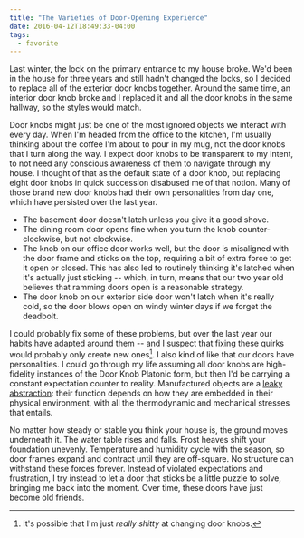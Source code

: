 ```yaml
---
title: "The Varieties of Door-Opening Experience"
date: 2016-04-12T18:49:33-04:00
tags:
  - favorite
---
```


Last winter, the lock on the primary entrance to my house broke. We'd been in the house for three years and still hadn't changed the locks, so I decided to replace all of the exterior door knobs together. Around the same time, an interior door knob broke and I replaced it and all the door knobs in the same hallway, so the styles would match.

Door knobs might just be one of the most ignored objects we interact with every day. When I'm headed from the office to the kitchen, I'm usually thinking about the coffee I'm about to pour in my mug, not the door knobs that I turn along the way. I expect door knobs to be transparent to my intent, to not need any conscious awareness of them to navigate through my house. I thought of that as the default state of a door knob, but replacing eight door knobs in quick succession disabused me of that notion. Many of those brand new door knobs had their own personalities from day one, which have persisted over the last year.

- The basement door doesn't latch unless you give it a good shove.
- The dining room door opens fine when you turn the knob counter-clockwise, but not clockwise.
- The knob on our office door works well, but the door is misaligned with the door frame and sticks on the top, requiring a bit of extra force to get it open or closed. This has also led to routinely thinking it's latched when it's actually just sticking -- which, in turn, means that our two year old believes that ramming doors open is a reasonable strategy.
- The door knob on our exterior side door won't latch when it's really cold, so the door blows open on windy winter days if we forget the deadbolt.

I could probably fix some of these problems, but over the last year our habits have adapted around them -- and I suspect that fixing these quirks would probably only create new ones[^1]. I also kind of like that our doors have personalities. I could go through my life assuming all door knobs are high-fidelity instances of the Door Knob Platonic form, but then I'd be carrying a constant expectation counter to reality. Manufactured objects are a [leaky abstraction](http://www.joelonsoftware.com/articles/LeakyAbstractions.html): their function depends on how they are embedded in their physical environment, with all the thermodynamic and mechanical stresses that entails.

No matter how steady or stable you think your house is, the ground moves underneath it. The water table rises and falls. Frost heaves shift your foundation unevenly. Temperature and humidity cycle with the season, so door frames expand and contract until they are off-square. No structure can withstand these forces forever. Instead of violated expectations and frustration, I try instead to let a door that sticks be a little puzzle to solve, bringing me back into the moment. Over time, these doors have just become old friends.

[^1]: It's possible that I'm just _really shitty_ at changing door knobs.
